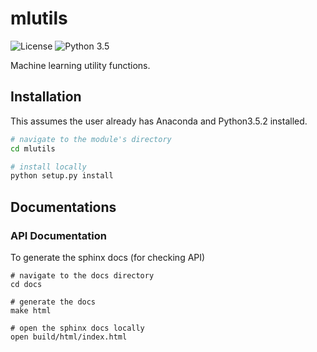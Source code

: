 # mlutils

![License](https://img.shields.io/github/license/mashape/apistatus.svg)
![Python 3.5](https://img.shields.io/badge/python-3.5-blue.svg)

Machine learning utility functions.

## Installation

This assumes the user already has Anaconda and Python3.5.2 installed.

```bash
# navigate to the module's directory
cd mlutils

# install locally
python setup.py install
```

## Documentations

### API Documentation

To generate the sphinx docs (for checking API)

```
# navigate to the docs directory
cd docs

# generate the docs
make html

# open the sphinx docs locally
open build/html/index.html
```
